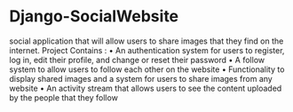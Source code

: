 # Django-SocialWebsite
social application that will allow users to share images that they find on the
internet.
Project Contains :
• An authentication system for users to register, log in, edit their profile, and change or reset
their password
• A follow system to allow users to follow each other on the website
• Functionality to display shared images and a system for users to share images from any website
• An activity stream that allows users to see the content uploaded by the people that they follow
